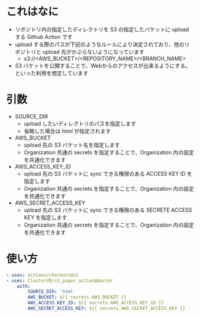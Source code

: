 # これはなに
- リポジトリ内の指定したディレクトリを S3 の指定したバケットに upload する Github Action です
- upload する際のパスが下記のようなルールにより決定されており、他のリポジトリと upload 先がかぶらないようになっています
    - s3://<AWS_BUCKET>/<REPOSITORY_NAME>/<BRANCH_NAME>
- S3 バケットを公開することで、Webからのアクセスが出来るようにする。といった利用を想定しています

# 引数
- SOURCE_DIR
    - upload したいディレクトリのパスを指定します
    - 省略した場合は html が指定されます
- AWS_BUCKET
    - upload 先の S3 バケット名を指定します
    - Organization 共通の secrets を指定することで、Organization 内の設定を共通化できます
- AWS_ACCESS_KEY_ID
    - upload 先の S3 バケットに sync できる権限のある ACCESS KEY ID を指定します
    - Organization 共通の secrets を指定することで、Organization 内の設定を共通化できます
- AWS_SECRET_ACCESS_KEY
    - upload 先の S3 バケットに sync できる権限のある SECRETE ACCESS KEY を指定します
    - Organization 共通の secrets を指定することで、Organization 内の設定を共通化できます

# 使い方
```yaml
- uses: actions/checkout@v2
- uses: ClusterVR/s3_pages_action@master
    with:
        SOURCE_DIR: 'html'
        AWS_BUCKET: ${{ secrets.AWS_BUCKET }}
        AWS_ACCESS_KEY_ID: ${{ secrets.AWS_ACCESS_KEY_ID }}
        AWS_SECRET_ACCESS_KEY: ${{ secrets.AWS_SECRET_ACCESS_KEY }}
```